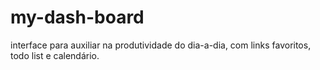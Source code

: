 # my-dash-board
interface para auxiliar na produtividade do dia-a-dia, com links favoritos, todo list e calendário.
